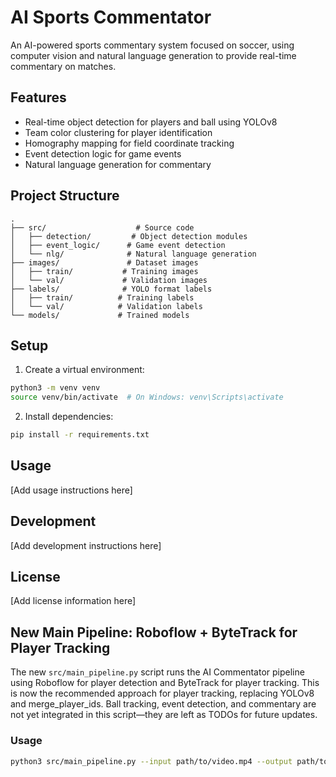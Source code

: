 # AI Sports Commentator

An AI-powered sports commentary system focused on soccer, using computer vision and natural language generation to provide real-time commentary on matches.

## Features

- Real-time object detection for players and ball using YOLOv8
- Team color clustering for player identification
- Homography mapping for field coordinate tracking
- Event detection logic for game events
- Natural language generation for commentary

## Project Structure

```
.
├── src/                    # Source code
│   ├── detection/         # Object detection modules
│   ├── event_logic/      # Game event detection
│   └── nlg/              # Natural language generation
├── images/               # Dataset images
│   ├── train/           # Training images
│   └── val/             # Validation images
├── labels/              # YOLO format labels
│   ├── train/          # Training labels
│   └── val/            # Validation labels
└── models/             # Trained models
```

## Setup

1. Create a virtual environment:
```bash
python3 -m venv venv
source venv/bin/activate  # On Windows: venv\Scripts\activate
```

2. Install dependencies:
```bash
pip install -r requirements.txt
```

## Usage

[Add usage instructions here]

## Development

[Add development instructions here]

## License

[Add license information here] 

## New Main Pipeline: Roboflow + ByteTrack for Player Tracking

The new `src/main_pipeline.py` script runs the AI Commentator pipeline using Roboflow for player detection and ByteTrack for player tracking. This is now the recommended approach for player tracking, replacing YOLOv8 and merge_player_ids. Ball tracking, event detection, and commentary are not yet integrated in this script—they are left as TODOs for future updates.

### Usage

```bash
python3 src/main_pipeline.py --input path/to/video.mp4 --output path/to/annotated_output.mp4 --debug
```